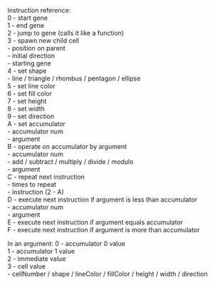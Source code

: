 Instruction reference:  
0 - start gene  
1 - end gene  
2 - jump to gene (calls it like a function)  
3 - spawn new child cell  
	- position on parent  
	- initial direction  
	- starting gene  
4 - set shape  
	- line / triangle / rhombus / pentagon / ellipse  
5 - set line color  
6 - set fill color  
7 - set height  
8 - set width  
9 - set direction  
A - set accumulator  
	- accumulator num  
	- argument  
B - operate on accumulator by argument  
	- accumulator num  
	- add / subtract / multiply / divide / modulo  
	- argument  
C - repeat next instruction  
	- times to repeat  
	- instruction (2 - A)  
D - execute next instruction if argument is less than accumulator  
	- accumulator num  
	- argument  
E - execute next instruction if argument equals accumulator  
F - execute next instruction if argument is more than accumulator  
  
In an argument:
0 - accumulator 0 value  
1 - accumulator 1 value  
2 - immediate value  
3 - cell value  
	- cellNumber / shape / lineColor / fillColor / height / width / direction  
	